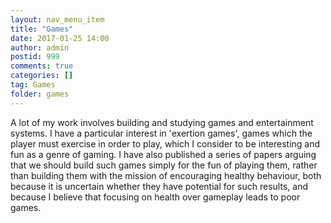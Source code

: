 ```yaml
---
layout: nav_menu_item
title: "Games"
date: 2017-01-25 14:00
author: admin
postid: 999
comments: true
categories: []
tag: Games
folder: games
---
```

A lot of my work involves building and studying games and entertainment systems. I have a particular interest in 'exertion games', games which the player must exercise in order to play, which I consider to be interesting and fun as a genre of gaming. I have also published a series of papers arguing that we should build such games simply for the fun of playing them, rather than building them with the mission of encouraging healthy behaviour, both because it is uncertain whether they have potential for such results, and because I believe that focusing on health over gameplay leads to poor games.